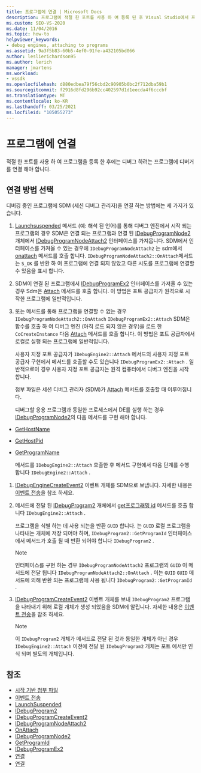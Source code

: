 ```yaml
---
title: 프로그램에 연결 | Microsoft Docs
description: 프로그램이 적절 한 포트를 사용 하 여 등록 된 후 Visual Studio에서 프로그램에 연결 하는 디버거를 구현 하는 방법에 대해 알아봅니다.
ms.custom: SEO-VS-2020
ms.date: 11/04/2016
ms.topic: how-to
helpviewer_keywords:
- debug engines, attaching to programs
ms.assetid: 9a3f5b83-60b5-4ef0-91fe-a432105bd066
author: leslierichardson95
ms.author: lerich
manager: jmartens
ms.workload:
- vssdk
ms.openlocfilehash: d880edbea79f56cbd2c90905b0bc2f712dba59b1
ms.sourcegitcommit: f2916d8fd296b92cc402597d1d1eecda4f6cccbf
ms.translationtype: MT
ms.contentlocale: ko-KR
ms.lasthandoff: 03/25/2021
ms.locfileid: "105055273"
---
```

# <a name="attach-to-the-program"></a>프로그램에 연결
적절 한 포트를 사용 하 여 프로그램을 등록 한 후에는 디버그 하려는 프로그램에 디버거를 연결 해야 합니다.

## <a name="choose-how-to-attach"></a>연결 방법 선택
 디버깅 중인 프로그램에 SDM (세션 디버그 관리자)을 연결 하는 방법에는 세 가지가 있습니다.

1. [Launchsuspended](../../extensibility/debugger/reference/idebugenginelaunch2-launchsuspended.md) 메서드 (예: 해석 된 언어)를 통해 디버그 엔진에서 시작 되는 프로그램의 경우 SDM은 연결 되는 프로그램과 연결 된 [IDebugProgramNode2](../../extensibility/debugger/reference/idebugprogramnode2.md) 개체에서 [IDebugProgramNodeAttach2](../../extensibility/debugger/reference/idebugprogramnodeattach2.md) 인터페이스를 가져옵니다. SDM에서 인터페이스를 가져올 수 있는 경우에 `IDebugProgramNodeAttach2` 는 sdm에서 [onattach](../../extensibility/debugger/reference/idebugprogramnodeattach2-onattach.md) 메서드를 호출 합니다. `IDebugProgramNodeAttach2::OnAttach`메서드는 `S_OK` 를 반환 하 여 프로그램에 연결 되지 않았고 다른 시도를 프로그램에 연결할 수 있음을 표시 합니다.

2. SDM이 연결 된 프로그램에서 [IDebugProgramEx2](../../extensibility/debugger/reference/idebugprogramex2.md) 인터페이스를 가져올 수 있는 경우 Sdm은 [Attach](../../extensibility/debugger/reference/idebugprogramex2-attach.md) 메서드를 호출 합니다. 이 방법은 포트 공급자가 원격으로 시작한 프로그램에 일반적입니다.

3. 또는 메서드를 통해 프로그램을 연결할 수 없는 경우 `IDebugProgramNodeAttach2::OnAttach` `IDebugProgramEx2::Attach` SDM은 함수를 호출 하 여 디버그 엔진 (아직 로드 되지 않은 경우)을 로드 한 `CoCreateInstance` 다음 [Attach](../../extensibility/debugger/reference/idebugengine2-attach.md) 메서드를 호출 합니다. 이 방법은 포트 공급자에서 로컬로 실행 되는 프로그램에 일반적입니다.

    사용자 지정 포트 공급자가 `IDebugEngine2::Attach` 메서드의 사용자 지정 포트 공급자 구현에서 메서드를 호출할 수도 있습니다 `IDebugProgramEx2::Attach` . 일반적으로이 경우 사용자 지정 포트 공급자는 원격 컴퓨터에서 디버그 엔진을 시작 합니다.

   첨부 파일은 세션 디버그 관리자 (SDM)가 [Attach](../../extensibility/debugger/reference/idebugengine2-attach.md) 메서드를 호출할 때 이루어집니다.

   디버그할 응용 프로그램과 동일한 프로세스에서 DE를 실행 하는 경우 [IDebugProgramNode2](../../extensibility/debugger/reference/idebugprogramnode2.md)의 다음 메서드를 구현 해야 합니다.

- [GetHostName](../../extensibility/debugger/reference/idebugprogramnode2-gethostname.md)

- [GetHostPid](../../extensibility/debugger/reference/idebugprogramnode2-gethostpid.md)

- [GetProgramName](../../extensibility/debugger/reference/idebugprogramnode2-getprogramname.md)

  메서드를 `IDebugEngine2::Attach` 호출한 후 메서드 구현에서 다음 단계를 수행 합니다 `IDebugEngine2::Attach` .

1. [IDebugEngineCreateEvent2](../../extensibility/debugger/reference/idebugenginecreateevent2.md) 이벤트 개체를 SDM으로 보냅니다. 자세한 내용은 [이벤트 전송](../../extensibility/debugger/sending-events.md)을 참조 하세요.

2. 메서드에 전달 된 [IDebugProgram2](../../extensibility/debugger/reference/idebugprogram2.md) 개체에서 [get프로그래밍 id](../../extensibility/debugger/reference/idebugprogram2-getprogramid.md) 메서드를 호출 합니다 `IDebugEngine2::Attach` .

     프로그램을 식별 하는 데 사용 되는을 반환 `GUID` 합니다. 는 `GUID` 로컬 프로그램을 나타내는 개체에 저장 되어야 하며, `IDebugProgram2::GetProgramId` 인터페이스에서 메서드가 호출 될 때 반환 되어야 합니다 `IDebugProgram2` .

    > [!NOTE]
    > 인터페이스를 구현 하는 경우 `IDebugProgramNodeAttach2` 프로그램의 `GUID` 이 메서드에 전달 됩니다 `IDebugProgramNodeAttach2::OnAttach` . 이는 `GUID` `GUID` 메서드에 의해 반환 되는 프로그램에 사용 됩니다 `IDebugProgram2::GetProgramId` .

3. [IDebugProgramCreateEvent2](../../extensibility/debugger/reference/idebugprogramcreateevent2.md) 이벤트 개체를 보내 `IDebugProgram2` 프로그램을 나타내기 위해 로컬 개체가 생성 되었음을 SDM에 알립니다. 자세한 내용은 [이벤트 전송](../../extensibility/debugger/sending-events.md)을 참조 하세요.

    > [!NOTE]
    > 이 `IDebugProgram2` 개체가 메서드로 전달 된 것과 동일한 개체가 아닌 경우 `IDebugEngine2::Attach` 이전에 전달 된 `IDebugProgram2` 개체는 포트 에서만 인식 되며 별도의 개체입니다.

## <a name="see-also"></a>참조
- [시작 기반 첨부 파일](../../extensibility/debugger/launch-based-attachment.md)
- [이벤트 전송](../../extensibility/debugger/sending-events.md)
- [LaunchSuspended](../../extensibility/debugger/reference/idebugenginelaunch2-launchsuspended.md)
- [IDebugProgram2](../../extensibility/debugger/reference/idebugprogram2.md)
- [IDebugProgramCreateEvent2](../../extensibility/debugger/reference/idebugprogramcreateevent2.md)
- [IDebugProgramNodeAttach2](../../extensibility/debugger/reference/idebugprogramnodeattach2.md)
- [OnAttach](../../extensibility/debugger/reference/idebugprogramnodeattach2-onattach.md)
- [IDebugProgramNode2](../../extensibility/debugger/reference/idebugprogramnode2.md)
- [GetProgramId](../../extensibility/debugger/reference/idebugprogram2-getprogramid.md)
- [IDebugProgramEx2](../../extensibility/debugger/reference/idebugprogramex2.md)
- [연결](../../extensibility/debugger/reference/idebugprogramex2-attach.md)
- [연결](../../extensibility/debugger/reference/idebugengine2-attach.md)
